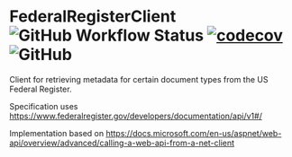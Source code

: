 # FederalRegisterClient ![GitHub Workflow Status](https://img.shields.io/github/workflow/status/MylesFTOP/FederalRegisterClient/.NET%20Core) [![codecov](https://codecov.io/gh/MylesFTOP/FederalRegisterClient/branch/master/graph/badge.svg)](https://codecov.io/gh/MylesFTOP/FederalRegisterClient) ![GitHub](https://img.shields.io/github/license/MylesFTOP/FederalRegisterClient)
Client for retrieving metadata for certain document types from the US Federal Register. 

Specification uses https://www.federalregister.gov/developers/documentation/api/v1#/

Implementation based on https://docs.microsoft.com/en-us/aspnet/web-api/overview/advanced/calling-a-web-api-from-a-net-client
